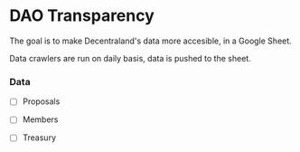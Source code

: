 # DAO Transparency

The goal is to make Decentraland's data more accesible, in a Google Sheet.

Data crawlers are run on daily basis, data is pushed to the sheet.

### Data
- [ ] Proposals
- [ ] Members
- [ ] Treasury



